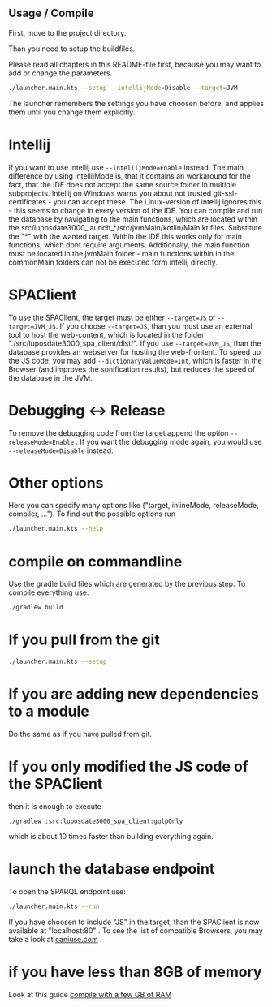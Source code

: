 ## Usage / Compile

First, move to the project directory.

Than you need to setup the buildfiles.

Please read all chapters in this README-file first, because you may want to add or change the parameters.

```bash
./launcher.main.kts --setup --intellijMode=Disable --target=JVM
```

The launcher remembers the settings you have choosen before, and applies them until you change them explicitly.

# Intellij
If you want to use intellij use `--intellijMode=Enable` instead.
The main difference by using intellijMode is, that it contains an workaround for the fact, that the IDE does not accept the same source folder in multiple subprojects.
Intellij on Windows warns you about not trusted git-ssl-certificates - you can accept these.
The Linux-version of intellij ignores this - this seems to change in every version of the IDE.
You can compile and run the database by navigating to the main functions, which are located within the src/luposdate3000_launch_\*/src/jvmMain/kotlin/Main.kt files.
Substitute the "\*" with the wanted target.
Within the IDE this works only for main functions, which dont require arguments.
Additionally, the main function must be located in the jvmMain folder - main functions within in the commonMain folders can not be executed form intellij directly.

# SPAClient
To use the SPAClient, the target must be either `--target=JS` or `--target=JVM_JS`.
If you choose `--target=JS`, than you must use an external tool to host the web-content, which is located in the folder "./src/luposdate3000_spa_client/dist/".
If you use `--target=JVM_JS`, than the database provides an webserver for hosting the web-frontent.
To speed up the JS code, you may add `--dictionaryValueMode=Int`, which is faster in the Browser (and improves the sonification results), but reduces the speed of the database in the JVM.

# Debugging <-> Release
To remove the debugging code from the target append the option `--releaseMode=Enable` .
If you want the debugging mode again, you would use `--releaseMode=Disable` instead.

# Other options
Here you can specify many options like ("target, inlineMode, releaseMode, compiler, ...").
To find out the possible options run

```bash
./launcher.main.kts --help
```

# compile on commandline

Use the gradle build files which are generated by the previous step.
To compile everything use:

```bash
./gradlew build
```

# If you pull from the git

```bash
./launcher.main.kts --setup
```

# If you are adding new dependencies to a module

Do the same as if you have pulled from git.

# If you only modified the JS code of the SPAClient

then it is enough to execute

```gitbash
./gradlew :src:luposdate3000_spa_client:gulpOnly
```

which is about 10 times faster than building everything again.

# launch the database endpoint

To open the SPARQL endpoint use:

```bash
./launcher.main.kts --run
```

If you have choosen to include "JS" in the target, than the SPAClient is now available at "localhost:80" .
To see the list of compatible Browsers, you may take a look at [caniuse.com](https://caniuse.com/?search=int64array) .

# if you have less than 8GB of memory
Look at this guide [compile with a few GB of RAM](README-compile-with-too-less-RAM.md)
